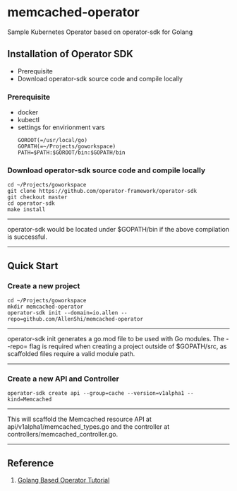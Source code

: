 # memcached-operator
Sample Kubernetes Operator based on operator-sdk for Golang

## Installation of Operator SDK

* Prerequisite 
* Download operator-sdk source code and compile locally

### Prerequisite

* docker
* kubectl
* settings for envirionment vars 
  ~~~
  GOROOT(=/usr/local/go)
  GOPATH(=~/Projects/goworkspace)
  PATH=$PATH:$GOROOT/bin:$GOPATH/bin
  ~~~~

### Download operator-sdk source code and compile locally

~~~
cd ~/Projects/goworkspace
git clone https://github.com/operator-framework/operator-sdk
git checkout master
cd operator-sdk
make install
~~~

***
operator-sdk would be located under $GOPATH/bin if the above compilation is successful.
***

## Quick Start

### Create a new project
~~~
cd ~/Projects/goworkspace
mkdir memcached-operator
operator-sdk init --domain=io.allen --repo=github.com/AllenShi/memcached-operator
~~~

***
operator-sdk init generates a go.mod file to be used with Go modules. The --repo=<path> flag is required when creating a project outside of $GOPATH/src, as scaffolded files require a valid module path. 
***
  
### Create a new API and Controller

~~~
operator-sdk create api --group=cache --version=v1alpha1 --kind=Memcached
~~~

***
This will scaffold the Memcached resource API at api/v1alpha1/memcached_types.go and the controller at controllers/memcached_controller.go.
***

## Reference
1. [Golang Based Operator Tutorial](https://sdk.operatorframework.io/docs/building-operators/golang/tutorial/)
